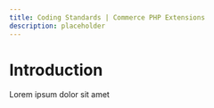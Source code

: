 ```yaml
---
title: Coding Standards | Commerce PHP Extensions
description: placeholder 
---
```


# Introduction

Lorem ipsum dolor sit amet
